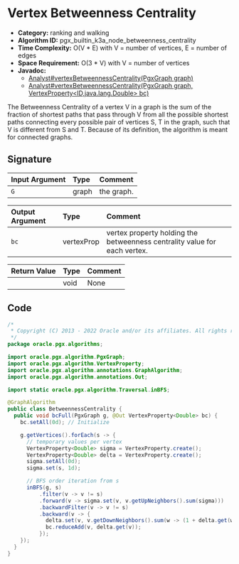 # Vertex Betweenness Centrality

- **Category:** ranking and walking
- **Algorithm ID:** pgx_builtin_k3a_node_betweenness_centrality
- **Time Complexity:** O(V * E) with V = number of vertices, E = number of edges
- **Space Requirement:** O(3 * V) with V = number of vertices
- **Javadoc:** 
  - [Analyst#vertexBetweennessCentrality(PgxGraph graph)](https://docs.oracle.com/en/database/oracle/property-graph/22.4/spgjv/oracle/pgx/api/Analyst.html#vertexBetweennessCentrality-oracle.pgx.api.PgxGraph-)
  - [Analyst#vertexBetweennessCentrality(PgxGraph graph, VertexProperty<ID,java.lang.Double> bc)](https://docs.oracle.com/en/database/oracle/property-graph/22.4/spgjv/oracle/pgx/api/Analyst.html#vertexBetweennessCentrality-oracle.pgx.api.PgxGraph-oracle.pgx.api.VertexProperty-)

The Betweenness Centrality of a vertex V in a graph is the sum of the fraction of shortest paths that pass through V from all the possible shortest paths connecting every possible pair of vertices S, T in the graph, such that V is different from S and T. Because of its definition, the algorithm is meant for connected graphs.


## Signature

| Input Argument | Type | Comment |
| :--- | :--- | :--- |
| `G` | graph | the graph. |

| Output Argument | Type | Comment |
| :--- | :--- | :--- |
| `bc` | vertexProp<double> | vertex property holding the betweenness centrality value for each vertex. |

| Return Value | Type | Comment |
| :--- | :--- | :--- |
| | void | None |

## Code

```java
/*
 * Copyright (C) 2013 - 2022 Oracle and/or its affiliates. All rights reserved.
 */
package oracle.pgx.algorithms;

import oracle.pgx.algorithm.PgxGraph;
import oracle.pgx.algorithm.VertexProperty;
import oracle.pgx.algorithm.annotations.GraphAlgorithm;
import oracle.pgx.algorithm.annotations.Out;

import static oracle.pgx.algorithm.Traversal.inBFS;

@GraphAlgorithm
public class BetweennessCentrality {
  public void bcFull(PgxGraph g, @Out VertexProperty<Double> bc) {
    bc.setAll(0d); // Initialize

    g.getVertices().forEach(s -> {
      // temporary values per vertex
      VertexProperty<Double> sigma = VertexProperty.create();
      VertexProperty<Double> delta = VertexProperty.create();
      sigma.setAll(0d);
      sigma.set(s, 1d);

      // BFS order iteration from s
      inBFS(g, s)
          .filter(v -> v != s)
          .forward(v -> sigma.set(v, v.getUpNeighbors().sum(sigma)))
          .backwardFilter(v -> v != s)
          .backward(v -> {
            delta.set(v, v.getDownNeighbors().sum(w -> (1 + delta.get(w)) / sigma.get(w)) * sigma.get(v));
            bc.reduceAdd(v, delta.get(v));
          });
    });
  }
}
```
